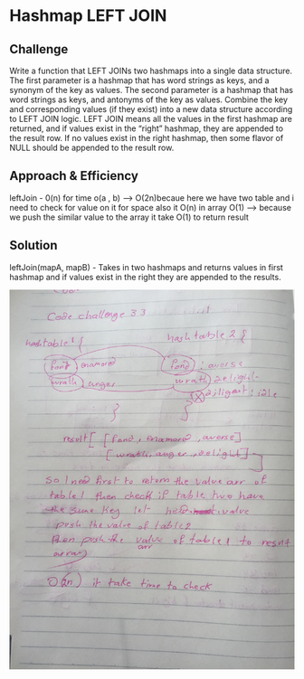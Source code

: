# Hashmap LEFT JOIN
<!-- Short summary or background information -->

## Challenge
Write a function that LEFT JOINs two hashmaps into a single data structure.
The first parameter is a hashmap that has word strings as keys, and a synonym of the key as values.
The second parameter is a hashmap that has word strings as keys, and antonyms of the key as values.
Combine the key and corresponding values (if they exist) into a new data structure according to LEFT JOIN logic.
LEFT JOIN means all the values in the first hashmap are returned, and if values exist in the “right” hashmap, they are appended to the result row. If no values exist in the right hashmap, then some flavor of NULL should be appended to the result row.

## Approach & Efficiency
leftJoin - 0(n) 
for time o(a , b) --> O(2n)becaue here we have two table and i need to check for value on it 
for space also it O(n) 
in array O(1) --> because we push the similar value to the array it take O(1) to return result

## Solution
leftJoin(mapA, mapB) - Takes in two hashmaps and returns values in first hashmap and if values exist in the right they are appended to the results.

![](../../assets/left-Join-wb.jpg)

